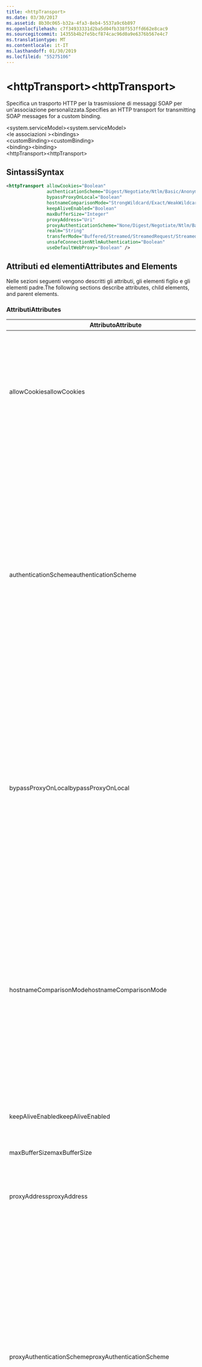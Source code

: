 ```yaml
---
title: <httpTransport>
ms.date: 03/30/2017
ms.assetid: 8b30c065-b32a-4fa3-8eb4-5537a9c6b897
ms.openlocfilehash: c7f34933331d2ba5d04fb338f553ffd662e8cac9
ms.sourcegitcommit: 14355b4b2fe5bcf874cac96d0a9e6376b567e4c7
ms.translationtype: MT
ms.contentlocale: it-IT
ms.lasthandoff: 01/30/2019
ms.locfileid: "55275106"
---
```

# <a name="httptransport"></a><span data-ttu-id="1e54d-101">\<httpTransport></span><span class="sxs-lookup"><span data-stu-id="1e54d-101">\<httpTransport></span></span>
<span data-ttu-id="1e54d-102">Specifica un trasporto HTTP per la trasmissione di messaggi SOAP per un'associazione personalizzata.</span><span class="sxs-lookup"><span data-stu-id="1e54d-102">Specifies an HTTP transport for transmitting SOAP messages for a custom binding.</span></span>  
  
 <span data-ttu-id="1e54d-103">\<system.serviceModel></span><span class="sxs-lookup"><span data-stu-id="1e54d-103">\<system.serviceModel></span></span>  
<span data-ttu-id="1e54d-104">\<le associazioni ></span><span class="sxs-lookup"><span data-stu-id="1e54d-104">\<bindings></span></span>  
<span data-ttu-id="1e54d-105">\<customBinding></span><span class="sxs-lookup"><span data-stu-id="1e54d-105">\<customBinding></span></span>  
<span data-ttu-id="1e54d-106">\<binding></span><span class="sxs-lookup"><span data-stu-id="1e54d-106">\<binding></span></span>  
<span data-ttu-id="1e54d-107">\<httpTransport></span><span class="sxs-lookup"><span data-stu-id="1e54d-107">\<httpTransport></span></span>  
  
## <a name="syntax"></a><span data-ttu-id="1e54d-108">Sintassi</span><span class="sxs-lookup"><span data-stu-id="1e54d-108">Syntax</span></span>  
  
```xml  
<httpTransport allowCookies="Boolean"
               authenticationScheme="Digest/Negotiate/Ntlm/Basic/Anonymous"
               bypassProxyOnLocal="Boolean"
               hostnameComparisonMode="StrongWildcard/Exact/WeakWildcard"
               keepAliveEnabled="Boolean"
               maxBufferSize="Integer"
               proxyAddress="Uri"
               proxyAuthenticationScheme="None/Digest/Negotiate/Ntlm/Basic/Anonymous"
               realm="String"
               transferMode="Buffered/Streamed/StreamedRequest/StreamedResponse"
               unsafeConnectionNtlmAuthentication="Boolean"
               useDefaultWebProxy="Boolean" />
```  
  
## <a name="attributes-and-elements"></a><span data-ttu-id="1e54d-109">Attributi ed elementi</span><span class="sxs-lookup"><span data-stu-id="1e54d-109">Attributes and Elements</span></span>  
 <span data-ttu-id="1e54d-110">Nelle sezioni seguenti vengono descritti gli attributi, gli elementi figlio e gli elementi padre.</span><span class="sxs-lookup"><span data-stu-id="1e54d-110">The following sections describe attributes, child elements, and parent elements.</span></span>  
  
### <a name="attributes"></a><span data-ttu-id="1e54d-111">Attributi</span><span class="sxs-lookup"><span data-stu-id="1e54d-111">Attributes</span></span>  
  
|<span data-ttu-id="1e54d-112">Attributo</span><span class="sxs-lookup"><span data-stu-id="1e54d-112">Attribute</span></span>|<span data-ttu-id="1e54d-113">Descrizione</span><span class="sxs-lookup"><span data-stu-id="1e54d-113">Description</span></span>|  
|---------------|-----------------|  
|<span data-ttu-id="1e54d-114">allowCookies</span><span class="sxs-lookup"><span data-stu-id="1e54d-114">allowCookies</span></span>|<span data-ttu-id="1e54d-115">Valore booleano che specifica se il client accetta cookie e li propaga alle richieste future.</span><span class="sxs-lookup"><span data-stu-id="1e54d-115">A Boolean value that specifies whether the client accepts cookies and propagates them on future requests.</span></span> <span data-ttu-id="1e54d-116">Il valore predefinito è `false`.</span><span class="sxs-lookup"><span data-stu-id="1e54d-116">The default is `false`.</span></span><br /><br /> <span data-ttu-id="1e54d-117">È possibile usare questo attributo quando si interagisce con servizi Web ASMX che usano cookie.</span><span class="sxs-lookup"><span data-stu-id="1e54d-117">You can use this attribute when you interact with ASMX Web services that use cookies.</span></span> <span data-ttu-id="1e54d-118">In questo modo i cookie restituiti dal server vengono copiati automaticamente in tutte le richieste client future per quel servizio.</span><span class="sxs-lookup"><span data-stu-id="1e54d-118">In this way, you can be sure that the cookies returned from the server are automatically copied to all future client requests for that service.</span></span>|  
|<span data-ttu-id="1e54d-119">authenticationScheme</span><span class="sxs-lookup"><span data-stu-id="1e54d-119">authenticationScheme</span></span>|<span data-ttu-id="1e54d-120">Specifica il protocollo usato per autenticare le richieste del client elaborate da un listener HTTP.</span><span class="sxs-lookup"><span data-stu-id="1e54d-120">Specifies the protocol used to authenticate client requests being processed by an HTTP listener.</span></span> <span data-ttu-id="1e54d-121">Di seguito vengono elencati i valori validi:</span><span class="sxs-lookup"><span data-stu-id="1e54d-121">Valid values include the following:</span></span><br /><br /> <span data-ttu-id="1e54d-122">-Digest: Specifica l'autenticazione digest.</span><span class="sxs-lookup"><span data-stu-id="1e54d-122">-   Digest: Specifies digest authentication.</span></span><br /><span data-ttu-id="1e54d-123">-Negotiate: Negozia con il client per determinare lo schema di autenticazione.</span><span class="sxs-lookup"><span data-stu-id="1e54d-123">-   Negotiate: Negotiates with the client to determine the authentication scheme.</span></span> <span data-ttu-id="1e54d-124">Viene usato se il client e il server supportano entrambi Kerberos; in caso contrario, viene usato NTLM.</span><span class="sxs-lookup"><span data-stu-id="1e54d-124">If both client and server support Kerberos, it is used; otherwise, NTLM is used.</span></span><br /><span data-ttu-id="1e54d-125">-Ntlm: Specifica l'autenticazione NTLM.</span><span class="sxs-lookup"><span data-stu-id="1e54d-125">-   Ntlm: Specifies NTLM authentication.</span></span><br /><span data-ttu-id="1e54d-126">-Base: Specifica l'autenticazione di base.</span><span class="sxs-lookup"><span data-stu-id="1e54d-126">-   Basic: Specifies basic authentication.</span></span><br /><span data-ttu-id="1e54d-127">-Anonimo: Consente di specificare l'autenticazione anonima.</span><span class="sxs-lookup"><span data-stu-id="1e54d-127">-   Anonymous: Specifies anonymous authentication.</span></span><br /><br /> <span data-ttu-id="1e54d-128">Il valore predefinito è Anonymous.</span><span class="sxs-lookup"><span data-stu-id="1e54d-128">The default is Anonymous.</span></span> <span data-ttu-id="1e54d-129">L'attributo è di tipo <xref:System.Net.AuthenticationSchemes>.</span><span class="sxs-lookup"><span data-stu-id="1e54d-129">This attribute is of type <xref:System.Net.AuthenticationSchemes>.</span></span> <span data-ttu-id="1e54d-130">Questo attributo può essere impostato solo una volta.</span><span class="sxs-lookup"><span data-stu-id="1e54d-130">This attribute can only be set once.</span></span>|  
|<span data-ttu-id="1e54d-131">bypassProxyOnLocal</span><span class="sxs-lookup"><span data-stu-id="1e54d-131">bypassProxyOnLocal</span></span>|<span data-ttu-id="1e54d-132">Valore booleano che indica se ignorare il server proxy per indirizzi locali.</span><span class="sxs-lookup"><span data-stu-id="1e54d-132">A Boolean value that indicates whether to bypass the proxy server for local addresses.</span></span> <span data-ttu-id="1e54d-133">Il valore predefinito è `false`.</span><span class="sxs-lookup"><span data-stu-id="1e54d-133">The default is `false`.</span></span><br /><br /> <span data-ttu-id="1e54d-134">Un indirizzo locale corrisponde a un indirizzo che si trova nella rete LAN o nell'Intranet locale.</span><span class="sxs-lookup"><span data-stu-id="1e54d-134">A local address is one that is on the local LAN or intranet.</span></span><br /><br /> <span data-ttu-id="1e54d-135">Windows Communication Foundation (WCF) ignora sempre il proxy se l'indirizzo del servizio inizia con `http://localhost`.</span><span class="sxs-lookup"><span data-stu-id="1e54d-135">Windows Communication Foundation (WCF) always ignores the proxy if the service address begins with `http://localhost`.</span></span><br /><br /> <span data-ttu-id="1e54d-136">È necessario usare il nome host invece di localhost se si desidera che i client passino da un proxy quando comunicano con servizi nello stesso computer.</span><span class="sxs-lookup"><span data-stu-id="1e54d-136">You should use the host name rather than localhost if you want clients to go through a proxy when talking to services on the same machine.</span></span>|  
|<span data-ttu-id="1e54d-137">hostnameComparisonMode</span><span class="sxs-lookup"><span data-stu-id="1e54d-137">hostnameComparisonMode</span></span>|<span data-ttu-id="1e54d-138">Specifica la modalità di confronto del nome host HTTP usata per analizzare gli URI.</span><span class="sxs-lookup"><span data-stu-id="1e54d-138">Specifies the HTTP hostname comparison mode used to parse URIs.</span></span> <span data-ttu-id="1e54d-139">I valori validi sono:</span><span class="sxs-lookup"><span data-stu-id="1e54d-139">Valid values are,</span></span><br /><br /> <span data-ttu-id="1e54d-140">-StrongWildcard: ("+") corrisponde a tutti i possibili nomi host nel contesto dello schema specificato, porta e relativo URI.</span><span class="sxs-lookup"><span data-stu-id="1e54d-140">-   StrongWildcard: ("+") matches all possible hostnames in the context of the specified scheme, port and relative URI.</span></span><br /><span data-ttu-id="1e54d-141">-Valore esatto: senza caratteri jolly</span><span class="sxs-lookup"><span data-stu-id="1e54d-141">-   Exact: no wildcards</span></span><br /><span data-ttu-id="1e54d-142">-WeakWildcard: ("\*") corrisponde a qualsiasi nome host possibile nel contesto dello schema specificato, porta e relativo UIR che non sono stati associati in modo esplicito o tramite il meccanismo di carattere jolly complesso.</span><span class="sxs-lookup"><span data-stu-id="1e54d-142">-   WeakWildcard: ("\*") matches all possible hostname in the context of the specified scheme, port and relative UIR that have not been matched explicitly or through the strong wildcard mechanism.</span></span><br /><br /> <span data-ttu-id="1e54d-143">L'impostazione predefinita è StrongWildcard.</span><span class="sxs-lookup"><span data-stu-id="1e54d-143">The default is StrongWildcard.</span></span> <span data-ttu-id="1e54d-144">L'attributo è di tipo `System.ServiceModel.HostnameComparisonMode`.</span><span class="sxs-lookup"><span data-stu-id="1e54d-144">This attribute is of type `System.ServiceModel.HostnameComparisonMode`.</span></span>|  
|<span data-ttu-id="1e54d-145">keepAliveEnabled</span><span class="sxs-lookup"><span data-stu-id="1e54d-145">keepAliveEnabled</span></span>|<span data-ttu-id="1e54d-146">Valore booleano che specifica se eseguire una connessione permanente alla risorsa Internet.</span><span class="sxs-lookup"><span data-stu-id="1e54d-146">A Boolean value that specifies whether to make a persistent connection to the internet resource.</span></span>|  
|<span data-ttu-id="1e54d-147">maxBufferSize</span><span class="sxs-lookup"><span data-stu-id="1e54d-147">maxBufferSize</span></span>|<span data-ttu-id="1e54d-148">Numero intero positivo che specifica la dimensione massima del buffer.</span><span class="sxs-lookup"><span data-stu-id="1e54d-148">A positive integer that specifies the maximum size of the buffer.</span></span> <span data-ttu-id="1e54d-149">L'impostazione predefinita è 524288.</span><span class="sxs-lookup"><span data-stu-id="1e54d-149">The default is 524288</span></span>|  
|<span data-ttu-id="1e54d-150">proxyAddress</span><span class="sxs-lookup"><span data-stu-id="1e54d-150">proxyAddress</span></span>|<span data-ttu-id="1e54d-151">URI che specifica l'indirizzo del proxy HTTP.</span><span class="sxs-lookup"><span data-stu-id="1e54d-151">A URI that specifies the address of the HTTP proxy.</span></span> <span data-ttu-id="1e54d-152">Se `useSystemWebProxy` è `true`, questa impostazione deve essere `null`.</span><span class="sxs-lookup"><span data-stu-id="1e54d-152">If `useSystemWebProxy` is `true`, this setting must be `null`.</span></span> <span data-ttu-id="1e54d-153">Il valore predefinito è `null`.</span><span class="sxs-lookup"><span data-stu-id="1e54d-153">The default is `null`.</span></span>|  
|<span data-ttu-id="1e54d-154">proxyAuthenticationScheme</span><span class="sxs-lookup"><span data-stu-id="1e54d-154">proxyAuthenticationScheme</span></span>|<span data-ttu-id="1e54d-155">Specifica il protocollo usato per l'autenticazione delle richieste client elaborate da un proxy HTTP.</span><span class="sxs-lookup"><span data-stu-id="1e54d-155">Specifies the protocol used for authenticating client requests being processed by an HTTP proxy.</span></span> <span data-ttu-id="1e54d-156">Di seguito vengono elencati i valori validi:</span><span class="sxs-lookup"><span data-stu-id="1e54d-156">Valid values include the following:</span></span><br /><br /> <span data-ttu-id="1e54d-157">-None: Viene eseguita alcuna autenticazione.</span><span class="sxs-lookup"><span data-stu-id="1e54d-157">-   None: No authentication is performed.</span></span><br /><span data-ttu-id="1e54d-158">-Digest: Specifica l'autenticazione digest.</span><span class="sxs-lookup"><span data-stu-id="1e54d-158">-   Digest: Specifies digest authentication.</span></span><br /><span data-ttu-id="1e54d-159">-Negotiate: Negozia con il client per determinare lo schema di autenticazione.</span><span class="sxs-lookup"><span data-stu-id="1e54d-159">-   Negotiate: Negotiates with the client to determine the authentication scheme.</span></span> <span data-ttu-id="1e54d-160">Viene usato se il client e il server supportano entrambi Kerberos; in caso contrario, viene usato NTLM.</span><span class="sxs-lookup"><span data-stu-id="1e54d-160">If both client and server support Kerberos, it is used; otherwise, NTLM is used.</span></span><br /><span data-ttu-id="1e54d-161">-Ntlm: Specifica l'autenticazione NTLM.</span><span class="sxs-lookup"><span data-stu-id="1e54d-161">-   Ntlm: Specifies NTLM authentication.</span></span><br /><span data-ttu-id="1e54d-162">-Base: Specifica l'autenticazione di base.</span><span class="sxs-lookup"><span data-stu-id="1e54d-162">-   Basic: Specifies basic authentication.</span></span><br /><span data-ttu-id="1e54d-163">-Anonimo: Consente di specificare l'autenticazione anonima.</span><span class="sxs-lookup"><span data-stu-id="1e54d-163">-   Anonymous: Specifies anonymous authentication.</span></span><br /><br /> <span data-ttu-id="1e54d-164">Il valore predefinito è Anonymous.</span><span class="sxs-lookup"><span data-stu-id="1e54d-164">The default is Anonymous.</span></span> <span data-ttu-id="1e54d-165">L'attributo è di tipo <xref:System.Net.AuthenticationSchemes>.</span><span class="sxs-lookup"><span data-stu-id="1e54d-165">This attribute is of type <xref:System.Net.AuthenticationSchemes>.</span></span> <span data-ttu-id="1e54d-166">Si noti che `IntegratedWindowsAuthentication` non è supportato.</span><span class="sxs-lookup"><span data-stu-id="1e54d-166">Note that `IntegratedWindowsAuthentication` is not supported.</span></span>|  
|<span data-ttu-id="1e54d-167">realm</span><span class="sxs-lookup"><span data-stu-id="1e54d-167">realm</span></span>|<span data-ttu-id="1e54d-168">Stringa che specifica l'area di autenticazione da usare sul proxy/server.</span><span class="sxs-lookup"><span data-stu-id="1e54d-168">A string that specifies the realm to use on the proxy/server.</span></span> <span data-ttu-id="1e54d-169">Il valore predefinito è una stringa vuota.</span><span class="sxs-lookup"><span data-stu-id="1e54d-169">The default is an empty string.</span></span><br /><br /> <span data-ttu-id="1e54d-170">I server usano aree di autenticazione per separare risorse protette.</span><span class="sxs-lookup"><span data-stu-id="1e54d-170">Servers use realms to partition protected resources.</span></span> <span data-ttu-id="1e54d-171">Ogni partizione può avere schema di autenticazione e/o database di autorizzazione propri.</span><span class="sxs-lookup"><span data-stu-id="1e54d-171">Each partition can have its own authentication scheme and/or authorization database.</span></span> <span data-ttu-id="1e54d-172">Le aree vengono usate solo per l'autenticazione di base e classificata.</span><span class="sxs-lookup"><span data-stu-id="1e54d-172">Realms are used only for basic and digest authentication.</span></span> <span data-ttu-id="1e54d-173">Se un client viene autenticato correttamente, l'autenticazione è valida per tutte le risorse in una determinata area.</span><span class="sxs-lookup"><span data-stu-id="1e54d-173">After a client successfully authenticates, the authentication is valid for all resources in a given realm.</span></span> <span data-ttu-id="1e54d-174">Per una descrizione dettagliata delle aree, vedere RFC 2617 al [sito Web IETF](https://www.ietf.org).</span><span class="sxs-lookup"><span data-stu-id="1e54d-174">For a detailed description of realms, see RFC 2617 at the [IETF website](https://www.ietf.org).</span></span>|  
|<span data-ttu-id="1e54d-175">transferMode</span><span class="sxs-lookup"><span data-stu-id="1e54d-175">transferMode</span></span>|<span data-ttu-id="1e54d-176">Specifica se i messaggi vengono memorizzati nel buffer o inviati nel flusso in una richiesta o una risposta.</span><span class="sxs-lookup"><span data-stu-id="1e54d-176">Specifies whether messages are buffered or streamed or a request or response.</span></span> <span data-ttu-id="1e54d-177">Di seguito vengono elencati i valori validi:</span><span class="sxs-lookup"><span data-stu-id="1e54d-177">Valid values include the following:</span></span><br /><br /> <span data-ttu-id="1e54d-178">-Memorizzato nel buffer: I messaggi di richiesta e risposta vengono memorizzati nel buffer.</span><span class="sxs-lookup"><span data-stu-id="1e54d-178">-   Buffered: The request and response messages are buffered.</span></span><br /><span data-ttu-id="1e54d-179">-Trasmessi: I messaggi di richiesta e risposta sono state trasmesse.</span><span class="sxs-lookup"><span data-stu-id="1e54d-179">-   Streamed: The request and response messages are streamed.</span></span><br /><span data-ttu-id="1e54d-180">-StreamedRequest: Il messaggio di richiesta viene inviato nel flusso e quello di risposta viene memorizzato nel buffer.</span><span class="sxs-lookup"><span data-stu-id="1e54d-180">-   StreamedRequest: The request message is streamed and the response message is buffered.</span></span><br /><span data-ttu-id="1e54d-181">-StreamedResponse: Il messaggio di richiesta viene memorizzato nel buffer e quello di risposta viene inviato nel flusso.</span><span class="sxs-lookup"><span data-stu-id="1e54d-181">-   StreamedResponse: The request message is buffered and the response message is streamed.</span></span><br /><br /> <span data-ttu-id="1e54d-182">L'impostazione predefinita è Buffered.</span><span class="sxs-lookup"><span data-stu-id="1e54d-182">The default is Buffered.</span></span> <span data-ttu-id="1e54d-183">L'attributo è di tipo <xref:System.ServiceModel.TransferMode>.</span><span class="sxs-lookup"><span data-stu-id="1e54d-183">This attribute is of type <xref:System.ServiceModel.TransferMode> .</span></span>|  
|<span data-ttu-id="1e54d-184">unsafeConnectionNtlmAuthentication</span><span class="sxs-lookup"><span data-stu-id="1e54d-184">unsafeConnectionNtlmAuthentication</span></span>|<span data-ttu-id="1e54d-185">Valore che specifica se nel server viene attivata la condivisione di connessioni non sicure.</span><span class="sxs-lookup"><span data-stu-id="1e54d-185">A Boolean value that specifies whether Unsafe Connection Sharing is enabled on the server.</span></span> <span data-ttu-id="1e54d-186">Il valore predefinito è `false`.</span><span class="sxs-lookup"><span data-stu-id="1e54d-186">The default is `false`.</span></span> <span data-ttu-id="1e54d-187">Se abilitata, l'autenticazione NTLM viene eseguita una volta su ogni connessione TCP.</span><span class="sxs-lookup"><span data-stu-id="1e54d-187">If enabled, NTLM authentication is performed once on each TCP connection.</span></span>|  
|<span data-ttu-id="1e54d-188">useDefaultWebProxy</span><span class="sxs-lookup"><span data-stu-id="1e54d-188">useDefaultWebProxy</span></span>|<span data-ttu-id="1e54d-189">Valore booleano che specifica se vengono usate le impostazioni proxy a livello di computer anziché le impostazioni utente specifiche.</span><span class="sxs-lookup"><span data-stu-id="1e54d-189">A Boolean value that specifies whether the machine-wide proxy settings are used rather than the user specific settings.</span></span> <span data-ttu-id="1e54d-190">Il valore predefinito è `true`.</span><span class="sxs-lookup"><span data-stu-id="1e54d-190">The default is `true`.</span></span>|  
  
### <a name="child-elements"></a><span data-ttu-id="1e54d-191">Elementi figlio</span><span class="sxs-lookup"><span data-stu-id="1e54d-191">Child Elements</span></span>  
 <span data-ttu-id="1e54d-192">nessuno</span><span class="sxs-lookup"><span data-stu-id="1e54d-192">None</span></span>  
  
### <a name="parent-elements"></a><span data-ttu-id="1e54d-193">Elementi padre</span><span class="sxs-lookup"><span data-stu-id="1e54d-193">Parent Elements</span></span>  
  
|<span data-ttu-id="1e54d-194">Elemento</span><span class="sxs-lookup"><span data-stu-id="1e54d-194">Element</span></span>|<span data-ttu-id="1e54d-195">Descrizione</span><span class="sxs-lookup"><span data-stu-id="1e54d-195">Description</span></span>|  
|-------------|-----------------|  
|[<span data-ttu-id="1e54d-196">\<binding></span><span class="sxs-lookup"><span data-stu-id="1e54d-196">\<binding></span></span>](../../../../../docs/framework/misc/binding.md)|<span data-ttu-id="1e54d-197">Definisce tutte le funzionalità di associazione dell'associazione personalizzata.</span><span class="sxs-lookup"><span data-stu-id="1e54d-197">Defines all binding capabilities of the custom binding.</span></span>|  
  
## <a name="remarks"></a><span data-ttu-id="1e54d-198">Note</span><span class="sxs-lookup"><span data-stu-id="1e54d-198">Remarks</span></span>  
 <span data-ttu-id="1e54d-199">L'elemento `httpTransport` rappresenta il punto iniziale per la creazione di un'associazione personalizzata che implementa il protocollo di trasporto HTTP.</span><span class="sxs-lookup"><span data-stu-id="1e54d-199">The `httpTransport` element is the starting point for creating a custom binding that implements the HTTP transport protocol.</span></span> <span data-ttu-id="1e54d-200">Quest'ultimo è il principale trasporto usato per scopi di interoperabilità.</span><span class="sxs-lookup"><span data-stu-id="1e54d-200">HTTP is the primary transport used for interoperability purposes.</span></span> <span data-ttu-id="1e54d-201">Questo trasporto è supportato da Windows Communication Foundation (WCF) per garantire l'interoperabilità con altri stack di servizi Web non WCF.</span><span class="sxs-lookup"><span data-stu-id="1e54d-201">This transport is supported by the Windows Communication Foundation (WCF) to ensure interoperability with other non-WCF Web services stacks.</span></span>  
  
## <a name="see-also"></a><span data-ttu-id="1e54d-202">Vedere anche</span><span class="sxs-lookup"><span data-stu-id="1e54d-202">See also</span></span>
- <xref:System.ServiceModel.Configuration.HttpTransportElement>
- <xref:System.ServiceModel.Channels.HttpTransportBindingElement>
- <xref:System.ServiceModel.Channels.TransportBindingElement>
- <xref:System.ServiceModel.Channels.CustomBinding>
- [<span data-ttu-id="1e54d-203">Trasporti</span><span class="sxs-lookup"><span data-stu-id="1e54d-203">Transports</span></span>](../../../../../docs/framework/wcf/feature-details/transports.md)
- [<span data-ttu-id="1e54d-204">Scelta di un trasporto</span><span class="sxs-lookup"><span data-stu-id="1e54d-204">Choosing a Transport</span></span>](../../../../../docs/framework/wcf/feature-details/choosing-a-transport.md)
- [<span data-ttu-id="1e54d-205">Associazioni</span><span class="sxs-lookup"><span data-stu-id="1e54d-205">Bindings</span></span>](../../../../../docs/framework/wcf/bindings.md)
- [<span data-ttu-id="1e54d-206">Estensione delle associazioni</span><span class="sxs-lookup"><span data-stu-id="1e54d-206">Extending Bindings</span></span>](../../../../../docs/framework/wcf/extending/extending-bindings.md)
- [<span data-ttu-id="1e54d-207">Associazioni personalizzate</span><span class="sxs-lookup"><span data-stu-id="1e54d-207">Custom Bindings</span></span>](../../../../../docs/framework/wcf/extending/custom-bindings.md)
- [<span data-ttu-id="1e54d-208">\<customBinding></span><span class="sxs-lookup"><span data-stu-id="1e54d-208">\<customBinding></span></span>](../../../../../docs/framework/configure-apps/file-schema/wcf/custombinding.md)
